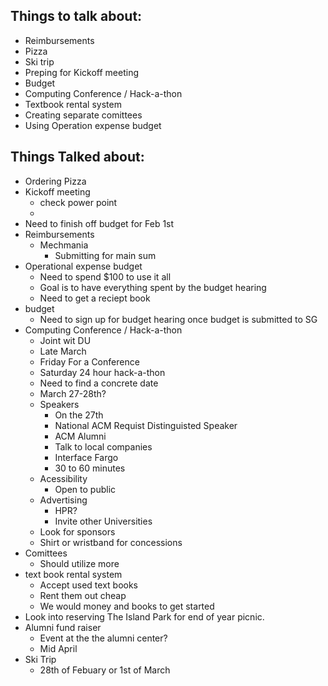 <h2>Things to talk about:</h2>

<ul>
<li>Reimbursements</li>
<li>Pizza</li>
<li>Ski trip</li>
<li>Preping for Kickoff meeting</li>
<li>Budget</li>
<li>Computing Conference / Hack-a-thon</li>
<li>Textbook rental system</li>
<li>Creating separate comittees</li>
<li>Using Operation expense budget</li>
</ul>

<h2>Things Talked about:</h2>

<ul>
<li>Ordering Pizza</li>
<li>Kickoff meeting

<ul>
<li>check power point</li>
<li></li>
</ul></li>
<li>Need to finish off budget for Feb 1st</li>
<li>Reimbursements 

<ul>
<li>Mechmania

<ul>
<li>Submitting for main sum</li>
</ul></li>
</ul></li>
<li>Operational expense budget

<ul>
<li>Need to spend $100 to use it all</li>
<li>Goal is to have everything spent by the budget hearing</li>
<li>Need to get a reciept book</li>
</ul></li>
<li>budget 

<ul>
<li>Need to sign up for budget hearing once budget is submitted to SG</li>
</ul></li>
<li>Computing Conference / Hack-a-thon

<ul>
<li>Joint wit DU</li>
<li>Late March</li>
<li>Friday For a Conference</li>
<li>Saturday 24 hour hack-a-thon</li>
<li>Need to find a concrete date</li>
<li>March 27-28th?</li>
<li>Speakers

<ul>
<li>On the 27th</li>
<li>National ACM Requist Distinguisted Speaker</li>
<li>ACM Alumni</li>
<li>Talk to local companies</li>
<li>Interface Fargo</li>
<li>30 to 60 minutes</li>
</ul></li>
<li>Acessibility

<ul>
<li>Open to public</li>
</ul></li>
<li>Advertising

<ul>
<li>HPR?</li>
<li>Invite other Universities</li>
</ul></li>
<li>Look for sponsors</li>
<li>Shirt or wristband for concessions</li>
</ul></li>
<li>Comittees

<ul>
<li>Should utilize more</li>
</ul></li>
<li>text book rental system

<ul>
<li>Accept used text books</li>
<li>Rent them out cheap</li>
<li>We would money and books to get started</li>
</ul></li>
<li>Look into reserving The Island Park for end of year picnic. </li>
<li>Alumni fund raiser

<ul>
<li>Event at the the alumni center?</li>
<li>Mid April</li>
</ul></li>
<li>Ski Trip

<ul>
<li>28th of Febuary or 1st of March</li>
</ul></li>
</ul>
